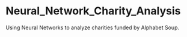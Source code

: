# Neural_Network_Charity_Analysis
Using Neural Networks to analyze charities funded by Alphabet Soup.
